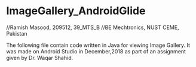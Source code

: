 # ImageGallery_AndroidGlide

//Ramish Masood, 209512, 39_MTS_B
//BE Mechtronics, NUST CEME, Pakistan

The following file contain code written in Java for viewing Image Gallery. It was made on Android Studio in December,2018 as part of an assignment given by Dr. Waqar Shahid. 
